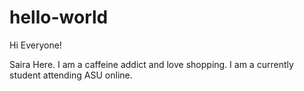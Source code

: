 # hello-world

Hi Everyone!

Saira Here. I am a caffeine addict and love shopping.
I am a currently student attending ASU online.
